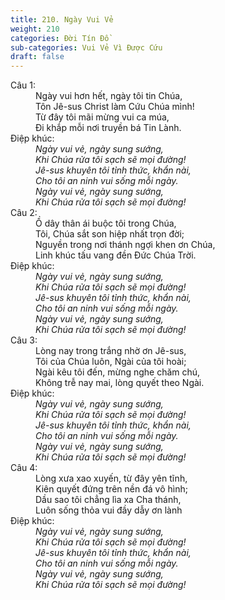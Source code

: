 ```yaml
---
title: 210. Ngày Vui Vẻ
weight: 210
categories: Đời Tín Đồ
sub-categories: Vui Vẻ Vì Được Cứu
draft: false
---
```

<dl><dt>Câu 1:</dt><dd data-verse="1">Ngày vui hơn hết, ngày tôi tin Chúa, <br/>Tôn Jê-sus Christ làm Cứu Chúa mình! <br/>Từ đây tôi mãi mừng vui ca múa, <br/>Đi khắp mỗi nơi truyền bá Tin Lành. </dd><dt>Điệp khúc:</dt><dd data-chorus="1"><em>Ngày vui vẻ, ngày sung sướng, <br/>Khi Chúa rửa tôi sạch sẽ mọi đường! <br/>Jê-sus khuyên tôi tỉnh thức, khẩn nài, <br/>Cho tôi an ninh vui sống mỗi ngày. <br/>Ngày vui vẻ, ngày sung sướng, <br/>Khi Chúa rửa tôi sạch sẽ mọi đường! </em></dd><dt>Câu 2:</dt><dd data-verse="2">Ồ dây thân ái buộc tôi trong Chúa, <br/>Tôi, Chúa sắt son hiệp nhất trọn đời; <br/>Nguyền trong nơi thánh ngợi khen ơn Chúa, <br/>Linh khúc tấu vang đền Đức Chúa Trời. </dd><dt>Điệp khúc:</dt><dd data-chorus="1"><em>Ngày vui vẻ, ngày sung sướng, <br/>Khi Chúa rửa tôi sạch sẽ mọi đường! <br/>Jê-sus khuyên tôi tỉnh thức, khẩn nài, <br/>Cho tôi an ninh vui sống mỗi ngày. <br/>Ngày vui vẻ, ngày sung sướng, <br/>Khi Chúa rửa tôi sạch sẽ mọi đường! </em></dd><dt>Câu 3:</dt><dd data-verse="3">Lòng nay trong trắng nhờ ơn Jê-sus, <br/>Tôi của Chúa luôn, Ngài của tôi hoài; <br/>Ngài kêu tôi đến, mừng nghe chăm chú, <br/>Không trễ nay mai, lòng quyết theo Ngài. </dd><dt>Điệp khúc:</dt><dd data-chorus="1"><em>Ngày vui vẻ, ngày sung sướng, <br/>Khi Chúa rửa tôi sạch sẽ mọi đường! <br/>Jê-sus khuyên tôi tỉnh thức, khẩn nài, <br/>Cho tôi an ninh vui sống mỗi ngày. <br/>Ngày vui vẻ, ngày sung sướng, <br/>Khi Chúa rửa tôi sạch sẽ mọi đường! </em></dd><dt>Câu 4:</dt><dd data-verse="4">Lòng xưa xao xuyến, từ đây yên tĩnh, <br/>Kiên quyết đứng trên nền đá vô hình; <br/>Dầu sao tôi chẳng lìa xa Cha thánh, <br/>Luôn sống thỏa vui đầy dẫy ơn lành </dd><dt>Điệp khúc:</dt><dd data-chorus="1"><em>Ngày vui vẻ, ngày sung sướng, <br/>Khi Chúa rửa tôi sạch sẽ mọi đường! <br/>Jê-sus khuyên tôi tỉnh thức, khẩn nài, <br/>Cho tôi an ninh vui sống mỗi ngày. <br/>Ngày vui vẻ, ngày sung sướng, <br/>Khi Chúa rửa tôi sạch sẽ mọi đường! </em></dd></dl>